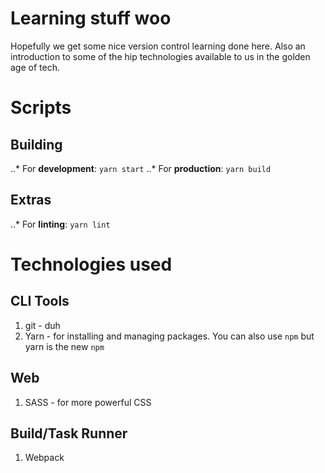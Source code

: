 # Learning stuff woo
Hopefully we get some nice version control learning done here. Also an introduction to some of the hip technologies available to us in the golden age of tech.

# Scripts
## Building
..* For __development__: ```yarn start```
..* For __production__: ```yarn build```
## Extras
..* For __linting__: ```yarn lint```

# Technologies used
## CLI Tools
1. git - duh
2. Yarn - for installing and managing packages. You can also use ```npm``` but yarn is the new ```npm```

## Web
1. SASS - for more powerful CSS

## Build/Task Runner
1. Webpack